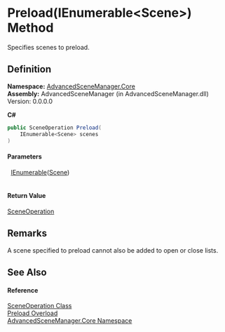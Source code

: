 # Preload(IEnumerable&lt;Scene&gt;) Method


Specifies scenes to preload.



## Definition
**Namespace:** <a href="N_AdvancedSceneManager_Core">AdvancedSceneManager.Core</a>  
**Assembly:** AdvancedSceneManager (in AdvancedSceneManager.dll) Version: 0.0.0.0

**C#**
``` C#
public SceneOperation Preload(
	IEnumerable<Scene> scenes
)
```



#### Parameters
<dl><dt>  <a href="https://learn.microsoft.com/dotnet/api/system.collections.generic.ienumerable-1" target="_blank" rel="noopener noreferrer">IEnumerable</a>(<a href="T_AdvancedSceneManager_Models_Scene">Scene</a>)</dt><dd> </dd></dl>

#### Return Value
<a href="T_AdvancedSceneManager_Core_SceneOperation">SceneOperation</a>

## Remarks
A scene specified to preload cannot also be added to open or close lists.

## See Also


#### Reference
<a href="T_AdvancedSceneManager_Core_SceneOperation">SceneOperation Class</a>  
<a href="Overload_AdvancedSceneManager_Core_SceneOperation_Preload">Preload Overload</a>  
<a href="N_AdvancedSceneManager_Core">AdvancedSceneManager.Core Namespace</a>  

